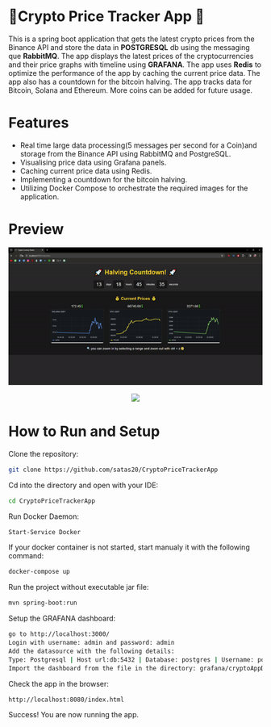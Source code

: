 #  🚀Crypto Price Tracker App  🚀
This is a spring boot application that gets the latest crypto prices from the Binance API and store the data in **POSTGRESQL** db using the messaging que **RabbitMQ**.
The app  displays the latest prices of the cryptocurrencies and their price graphs with timeline using **GRAFANA**.
The app uses **Redis** to optimize the performance of the app by caching the current price data. The app also has a countdown for the bitcoin halving.
The app tracks data for Bitcoin, Solana and Ethereum. More coins can be  added for future usage.


 # Features

- Real time large data processing(5 messages per second for a Coin)and storage from the Binance API using RabbitMQ and PostgreSQL.
- Visualising price data using Grafana panels.
- Caching current price data using Redis.
- Implementing a countdown for the bitcoin halving.
- Utilizing Docker Compose to orchestrate the required images for the application.


# Preview


<p align="center">
  <img src="Media/gifWeb.gif" width="900">
</p>

<p align="center">
  <img src="Media/gifConsole.gif" width="900">
</p>


# How to Run and Setup
Clone the repository:
```bash
git clone https://github.com/satas20/CryptoPriceTrackerApp
```
Cd into the directory and open with your IDE:
```bash
cd CryptoPriceTrackerApp
```

Run Docker Daemon:
```bash
Start-Service Docker
```

If your docker container is not started, start manualy it with the following command:
```bash
docker-compose up
```


Run the project without executable jar file:
```bash
mvn spring-boot:run
```

Setup the GRAFANA dashboard:
```bash
go to http://localhost:3000/
Login with username: admin and password: admin
Add the datasource with the following details:
Type: Postgresql | Host url:db:5432 | Database: postgres | Username: postgres Password: 12345 | SSL Mode: disable
Import the dashboard from the file in the directory: grafana/cryptoAppDash.json
```
Check the app in the browser:
```bash
http://localhost:8080/index.html
```
Success! You are now running the app.

